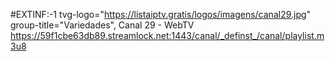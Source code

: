 #EXTINF:-1 tvg-logo="https://listaiptv.gratis/logos/imagens/canal29.jpg" group-title="Variedades", Canal 29 - WebTV
https://59f1cbe63db89.streamlock.net:1443/canal/_definst_/canal/playlist.m3u8


